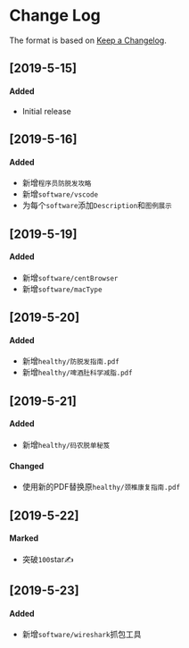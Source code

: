 # Change Log

The format is based on [Keep a Changelog](http://keepachangelog.com/).

## [2019-5-15]

#### Added

- Initial release

## [2019-5-16]

#### Added

- 新增`程序员防脱发攻略`
- 新增`software/vscode`
- 为每个`software`添加`Description`和`图例展示`

## [2019-5-19]

#### Added

- 新增`software/centBrowser`
- 新增`software/macType`

## [2019-5-20]

#### Added

- 新增`healthy/防脱发指南.pdf`
- 新增`healthy/啤酒肚科学减脂.pdf`

## [2019-5-21]

#### Added

- 新增`healthy/码农脱单秘笈`

#### Changed

- 使用新的PDF替换原`healthy/颈椎康复指南.pdf`

## [2019-5-22]

#### Marked

- 突破`100`star✍

## [2019-5-23]

#### Added

- 新增`software/wireshark`抓包工具